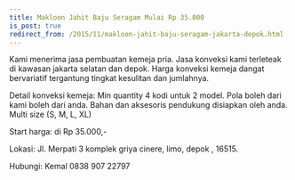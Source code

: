 ```yaml
---
title: Makloon Jahit Baju Seragam Mulai Rp 35.000
is_post: true
redirect_from: /2015/11/makloon-jahit-baju-seragam-jakarta-depok.html
---
```


Kami menerima jasa pembuatan kemeja pria. Jasa konveksi kami terleteak di kawasan jakarta selatan dan depok. Harga konveksi kemeja dangat bervariatif tergantung tingkat kesulitan dan jumlahnya.
<!--more-->

Detail konveksi kemeja:
Min quantity 4 kodi untuk 2 model.
Pola boleh dari kami boleh dari anda.
Bahan dan aksesoris pendukung disiapkan oleh anda.
Multi size (S, M, L, XL)

Start harga:
di Rp 35.000,-

Lokasi:
Jl. Merpati 3 komplek griya cinere, limo, depok , 16515.

Hubungi:
Kemal 0838 907 22797
